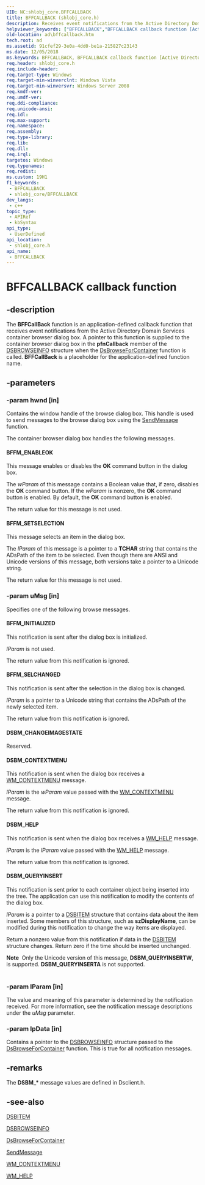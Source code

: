 ```yaml
---
UID: NC:shlobj_core.BFFCALLBACK
title: BFFCALLBACK (shlobj_core.h)
description: Receives event notifications from the Active Directory Domain Services container browser dialog box.
helpviewer_keywords: ["BFFCALLBACK","BFFCALLBACK callback function [Active Directory]","BFFCallBack","BFFCallBack callback","BFFCallBack callback function [Active Directory]","BFFM_ENABLEOK","BFFM_INITIALIZED","BFFM_SELCHANGED","BFFM_SETSELECTION","DSBM_CHANGEIMAGESTATE","DSBM_CONTEXTMENU","DSBM_HELP","DSBM_QUERYINSERT","_glines_bffcallback","ad.bffcallback","shlobj_core/BFFCallBack"]
old-location: ad\bffcallback.htm
tech.root: ad
ms.assetid: 91cfef29-3e0a-4dd0-be1a-215827c23143
ms.date: 12/05/2018
ms.keywords: BFFCALLBACK, BFFCALLBACK callback function [Active Directory], BFFCallBack, BFFCallBack callback, BFFCallBack callback function [Active Directory], BFFM_ENABLEOK, BFFM_INITIALIZED, BFFM_SELCHANGED, BFFM_SETSELECTION, DSBM_CHANGEIMAGESTATE, DSBM_CONTEXTMENU, DSBM_HELP, DSBM_QUERYINSERT, _glines_bffcallback, ad.bffcallback, shlobj_core/BFFCallBack
req.header: shlobj_core.h
req.include-header: 
req.target-type: Windows
req.target-min-winverclnt: Windows Vista
req.target-min-winversvr: Windows Server 2008
req.kmdf-ver: 
req.umdf-ver: 
req.ddi-compliance: 
req.unicode-ansi: 
req.idl: 
req.max-support: 
req.namespace: 
req.assembly: 
req.type-library: 
req.lib: 
req.dll: 
req.irql: 
targetos: Windows
req.typenames: 
req.redist: 
ms.custom: 19H1
f1_keywords:
 - BFFCALLBACK
 - shlobj_core/BFFCALLBACK
dev_langs:
 - c++
topic_type:
 - APIRef
 - kbSyntax
api_type:
 - UserDefined
api_location:
 - shlobj_core.h
api_name:
 - BFFCALLBACK
---
```


# BFFCALLBACK callback function


## -description

The <b>BFFCallBack</b> function is an application-defined callback function that receives event notifications from the Active Directory Domain Services container browser dialog box. A pointer to this function is supplied to the container browser dialog box in the <b>pfnCallback</b> member of the <a href="https://docs.microsoft.com/windows/desktop/api/dsclient/ns-dsclient-dsbrowseinfoa">DSBROWSEINFO</a> structure when the <a href="https://docs.microsoft.com/windows/desktop/api/dsclient/nf-dsclient-dsbrowseforcontainera">DsBrowseForContainer</a> function is called. <b>BFFCallBack</b> is a placeholder for the application-defined function name.

## -parameters

### -param hwnd [in]

Contains the window handle of the browse dialog box. This handle is used to send messages to the browse dialog box using the <a href="https://docs.microsoft.com/previous-versions/windows/desktop/oe/oe-ihttpmailtransport-sendmessage">SendMessage</a> function.


The container browser dialog box handles the following messages.





#### BFFM_ENABLEOK

This message enables or disables the <b>OK</b> command button in the dialog box.

The <i>wParam</i> of this message contains a Boolean value that, if zero, disables the <b>OK</b> command button. If the <i>wParam</i> is nonzero, the <b>OK</b> command button is enabled. By default, the <b>OK</b> command button is enabled.

The return value for this message is not used.



#### BFFM_SETSELECTION

This message selects an item in the dialog box.

The <i>lParam</i> of this message is a pointer to a <b>TCHAR</b> string that contains the ADsPath of the item to be selected. Even though there are ANSI and Unicode versions of this message, both versions take a pointer to a Unicode string.

The return value for this message is not used.

### -param uMsg [in]

Specifies one of the following browse messages.



#### BFFM_INITIALIZED

This notification is sent after the dialog box is initialized.

<i>lParam</i> is not used.

The return value from this notification is ignored.



#### BFFM_SELCHANGED

This notification is sent after the selection in the dialog box is changed.

<i>lParam</i> is a pointer to a Unicode string that contains the ADsPath of the newly selected item.

The return value from this notification is ignored.



#### DSBM_CHANGEIMAGESTATE

Reserved.



#### DSBM_CONTEXTMENU

This notification is sent when the dialog box receives a <a href="https://docs.microsoft.com/windows/desktop/menurc/wm-contextmenu">WM_CONTEXTMENU</a> message.

<i>lParam</i> is the <i>wParam</i> value passed with the <a href="https://docs.microsoft.com/windows/desktop/menurc/wm-contextmenu">WM_CONTEXTMENU</a> message.

The return value from this notification is ignored.



#### DSBM_HELP

This notification is sent when the dialog box receives a <a href="https://docs.microsoft.com/windows/desktop/shell/wm-help">WM_HELP</a> message.

<i>lParam</i> is the <i>lParam</i> value passed with the <a href="https://docs.microsoft.com/windows/desktop/shell/wm-help">WM_HELP</a> message.

The return value from this notification is ignored.



#### DSBM_QUERYINSERT

This notification is sent prior to each container object being inserted into the tree. The application can use this notification to modify the contents of the dialog box.

<i>lParam</i> is a pointer to a <a href="https://docs.microsoft.com/windows/desktop/api/dsclient/ns-dsclient-dsbitema">DSBITEM</a> structure that contains data about the item inserted. Some members of this structure, such as <b>szDisplayName</b>, can be modified during this notification to change the way items are displayed.

Return a nonzero value from this notification if data  in the <a href="https://docs.microsoft.com/windows/desktop/api/dsclient/ns-dsclient-dsbitema">DSBITEM</a> structure changes. Return zero if the time should be inserted unchanged.

<div class="alert"><b>Note</b>  Only the Unicode version of this message, <b>DSBM_QUERYINSERTW</b>, is supported. <b>DSBM_QUERYINSERTA</b> is not supported.</div>
<div> </div>

### -param lParam [in]

The value and meaning of this parameter is determined by the notification received. For more information, see the notification message descriptions under the <i>uMsg</i> parameter.

### -param lpData [in]

Contains a pointer to the <a href="https://docs.microsoft.com/windows/desktop/api/dsclient/ns-dsclient-dsbrowseinfoa">DSBROWSEINFO</a> structure passed to the <a href="https://docs.microsoft.com/windows/desktop/api/dsclient/nf-dsclient-dsbrowseforcontainera">DsBrowseForContainer</a> function. This is true for all notification messages.

## -remarks

The <b>DSBM_*</b> message values are defined in Dsclient.h.

## -see-also

<a href="https://docs.microsoft.com/windows/desktop/api/dsclient/ns-dsclient-dsbitema">DSBITEM</a>



<a href="https://docs.microsoft.com/windows/desktop/api/dsclient/ns-dsclient-dsbrowseinfoa">DSBROWSEINFO</a>



<a href="https://docs.microsoft.com/windows/desktop/api/dsclient/nf-dsclient-dsbrowseforcontainera">DsBrowseForContainer</a>



<a href="https://docs.microsoft.com/previous-versions/windows/desktop/oe/oe-ihttpmailtransport-sendmessage">SendMessage</a>



<a href="https://docs.microsoft.com/windows/desktop/menurc/wm-contextmenu">WM_CONTEXTMENU</a>



<a href="https://docs.microsoft.com/windows/desktop/shell/wm-help">WM_HELP</a>

